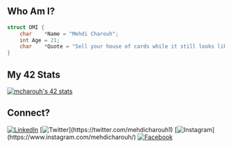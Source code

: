 ## **Who Am I?**

```c
struct OMI {
	char	*Name = "Mehdi Charouh";
	int	Age = 21;
	char	*Quote = "Sell your house of cards while it still looks like a castle";
}
```
## **My 42 Stats**

[![mcharouh's 42 stats](https://badge.mediaplus.ma/darkblue/mcharouh)](https://github.com/oakoudad/badge42)

##  **Connect?**

[![LinkedIn](https://img.shields.io/badge/linkedin-%230077B5.svg?&style=for-the-badge&logo=linkedin&logoColor=white&color=17182b)](https://www.linkedin.com/in/mehdi-charouh/) [![Twitter]([https://twitter.com/mehdicharouh1](https://img.shields.io/badge/twitter-%230077B5.svg?&style=for-the-badge&logo=linkedin&logoColor=white&color=17182b))](https://twitter.com/mehdicharouh1) [![Instagram]([https://img.shields.io/badge/instagram-%23E4405F.svg?&style=for-the-badge&logo=instagram&logoColor=white&color=17182b](https://www.instagram.com/mehdicharouh/))](https://www.instagram.com/mehdicharouh/) [![Facebook](https://img.shields.io/badge/facebook-%231877F2.svg?&style=for-the-badge&logo=facebook&logoColor=white&color=17182b)](https://www.facebook.com/CharouhMehdi/)
